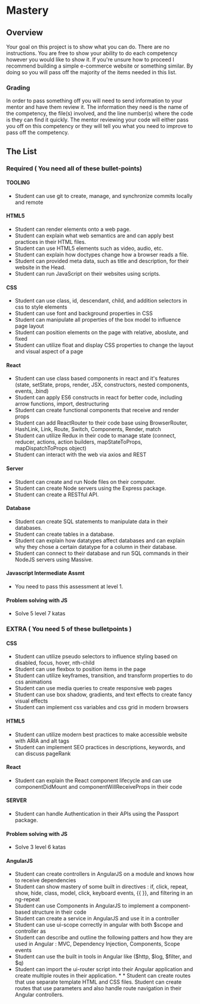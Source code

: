 # Mastery

## Overview

Your goal on this project is to show what you can do.  There are no instructions. You are free to show your ability to do each competency however you would like to show it.  If you're unsure how to proceed I recommend building a simple e-commerce website or something similar.  By doing so you will pass off the majority of the items needed in this list.  

### Grading

In order to pass something off you will need to send information to your mentor and have them review it. The information they need is the name of the competency, the file(s) involved, and the line number(s) where the code is they can find it quickly.  The mentor reviewing your code will either pass you off on this competency or they will tell you what you need to improve to pass off the competency.

## The List

### Required ( You need all of these bullet-points)

#### TOOLING

* Student can use git to create, manage, and synchronize commits locally and remote

#### HTML5
* Student can render elements onto a web page.
* Student can explain what web semantics are and can apply best practices in their HTML files.
* Student can use HTML5 elements such as video, audio, etc.
* Student can explain how doctypes change how a browser reads a file.
* Student can provided meta data, such as title and description, for their website in the Head.
* Student can run JavaScript on their websites using scripts.

#### CSS

* Student can use class, id, descendant, child, and addition selectors in css to style elements
* Student can use font and background properties in CSS
* Student can manipulate all properties of the box model to influence page layout
* Student can position elements on the page with relative, aboslute, and fixed
* Student can utilize float and display CSS properties to change the layout and visual aspect of a page

#### React
* Student can use class based components in react and it's features (state, setState, props, render, JSX, constructors, nested components, events, .bind)
* Student can apply ES6 constructs in react for better code, including arrow functions, import,  destructuring
* Student can create functional components that receive and render props
* Student can add ReactRouter to their code base using BrowserRouter, HashLink, Link, Route, Switch, Components, Render, match
* Student can utilize Redux in their code to manage state (connect, reducer, actions, action builders, mapStateToProps, mapDispatchToProps object)
* Student can interact with the web via axios and REST

#### Server
* Student can create and run Node files on their computer.
* Student can create Node servers using the Express package.
* Student can create a RESTful API.

#### Database
* Student can create SQL statements to manipulate data in their databases. 
* Student can create tables in a database.
* Student can explain how datatypes affect databases and can explain why they chose a certain datatype for a column in their database.
* Student can connect to their database and run SQL commands in their NodeJS servers using Massive.

#### Javascript Intermediate Assmt
* You need to pass this assessment at level 1.

#### Problem solving with JS
* Solve 5 level 7 katas


### EXTRA ( You need 5 of these bulletpoints )

#### CSS 
* Student can utilize pseudo selectors to influence styling based on disabled, focus, hover, nth-child
* Student can use flexbox to position items in the page
* Student can utilize keyframes, transition, and transform properties to do css animations
* Student can use media queries to create responsive web pages
* Student can use box shadow, gradients, and text effects to create fancy visual effects
* Student can implement css variables and css grid in modern browsers

#### HTML5
* Student can utilize modern best practices to make accessible website with ARIA and alt tags
* Student can implement SEO practices in descriptions, keywords, and can discuss pageRank

#### React
* Student can explain the React component lifecycle and can use componentDidMount and componentWillReceiveProps in their code

#### SERVER
* Student can handle Authentication in their APIs using the Passport package.

#### Problem solving with JS
* Solve 3 level 6 katas

#### AngularJS
* Student can create controllers in AngularJS on a module and knows how to receive dependencies
* Student can show mastery of some built in directives : if, click, repeat, show, hide, class, model, click, keyboard events, {{ }}, and filtering in an ng-repeat
* Student can use Components in AngularJS to implement a component-based structure in their code
* Student can create a service in AngularJS and use it in a controller
* Student can use ui-scope correctly in angular with both $scope and controller as
* Student can describe and outline the following patters and how they are used in Angular : MVC, Dependency Injection, Components, Scope events
* Student can use the built in tools in Angular like ($http, $log, $filter, and $q)
* Student can import the ui-router script into their Angular application and create multiple routes in their application. * * Student can create routes that use separate template HTML and CSS files. Student can create routes that use parameters and also handle route navigation in their Angular controllers.
